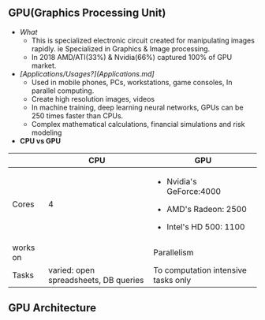 ## GPU(Graphics Processing Unit)
- *What* 
  - This is specialized electronic circuit created for manipulating images rapidly. ie Specialized in Graphics & Image processing.
  - In 2018 AMD/ATI(33%) & Nvidia(66%) captured 100% of GPU market.
- *[Applications/Usages?](Applications.md]*
  - Used in mobile phones, PCs, workstations, game consoles, In parallel computing.
  - Create high resolution images, videos
  - In machine training, deep learning neural networks, GPUs can be 250 times faster than CPUs.
  - Complex mathematical calculations, financial simulations and risk modeling
- **CPU vs GPU**  

|  | CPU | GPU |
| --- | --- | --- |
| Cores | 4 |<ul><li>Nvidia's GeForce:4000</li></ul><ul><li>AMD's Radeon: 2500</li></ul><ul><li>Intel's HD 500: 1100</li></ul>|
| works on | | Parallelism |
| Tasks | varied: open spreadsheets, DB queries | To computation intensive tasks only |
  

## GPU Architecture
